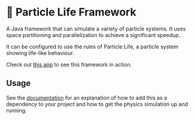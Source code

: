 # 🦠 Particle Life Framework

A Java framework that can simulate a variety of particle systems. It uses space partitioning and parallelization to achieve a significant speedup.

It can be configured to use the rules of Particle Life, a particle system showing life-like behaviour.

Check out [this app](https://particle-life.com) to see this framework in action.

## Usage

See the [documentation](https://particle-life.com/java-framework/overview.html) for an explanation of how to add this as a dependency to your project and how to get the physics simulation up and running.
